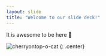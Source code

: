 ```yaml
---
layout: slide
title: "Welcome to our slide deck!"
---
```


It is awesome to be here 💖 

![cherryontop-o-cat](https://octodex.github.com/images/cherryontop-o-cat.png)
{: .center}
